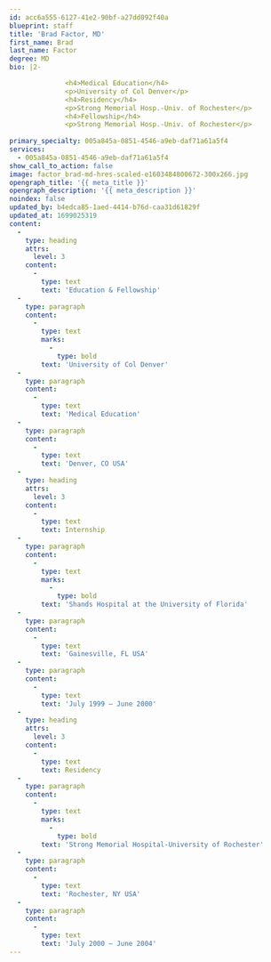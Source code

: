 ```yaml
---
id: acc6a555-6127-41e2-90bf-a27dd092f40a
blueprint: staff
title: 'Brad Factor, MD'
first_name: Brad
last_name: Factor
degree: MD
bio: |2-

              <h4>Medical Education</h4>
              <p>University of Col Denver</p>
              <h4>Residency</h4>
              <p>Strong Memorial Hosp.-Univ. of Rochester</p>
              <h4>Fellowship</h4>
              <p>Strong Memorial Hosp.-Univ. of Rochester</p>
          
primary_specialty: 005a845a-0851-4546-a9eb-daf71a61a5f4
services:
  - 005a845a-0851-4546-a9eb-daf71a61a5f4
show_call_to_action: false
image: factor_brad-md-hres-scaled-e1603484800672-300x266.jpg
opengraph_title: '{{ meta_title }}'
opengraph_description: '{{ meta_description }}'
noindex: false
updated_by: b4edca85-1aed-4414-b76d-caa31d61829f
updated_at: 1699025319
content:
  -
    type: heading
    attrs:
      level: 3
    content:
      -
        type: text
        text: 'Education & Fellowship'
  -
    type: paragraph
    content:
      -
        type: text
        marks:
          -
            type: bold
        text: 'University of Col Denver'
  -
    type: paragraph
    content:
      -
        type: text
        text: 'Medical Education'
  -
    type: paragraph
    content:
      -
        type: text
        text: 'Denver, CO USA'
  -
    type: heading
    attrs:
      level: 3
    content:
      -
        type: text
        text: Internship
  -
    type: paragraph
    content:
      -
        type: text
        marks:
          -
            type: bold
        text: 'Shands Hospital at the University of Florida'
  -
    type: paragraph
    content:
      -
        type: text
        text: 'Gainesville, FL USA'
  -
    type: paragraph
    content:
      -
        type: text
        text: 'July 1999 – June 2000'
  -
    type: heading
    attrs:
      level: 3
    content:
      -
        type: text
        text: Residency
  -
    type: paragraph
    content:
      -
        type: text
        marks:
          -
            type: bold
        text: 'Strong Memorial Hospital-University of Rochester'
  -
    type: paragraph
    content:
      -
        type: text
        text: 'Rochester, NY USA'
  -
    type: paragraph
    content:
      -
        type: text
        text: 'July 2000 – June 2004'
---
```

